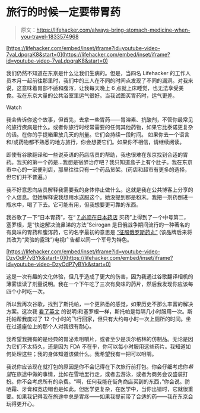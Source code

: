 # 旅行的时候一定要带胃药

> 原文：<https://lifehacker.com/always-bring-stomach-medicine-when-you-travel-1833574968>

 [https://lifehacker.com/embed/inset/iframe?id=youtube-video-7vaLdpqraK8&start=0](https://lifehacker.com/embed/inset/iframe?id=youtube-video-7vaLdpqraK8&start=0) 

我们仍然不知道在东京是什么让我们生病的。但是，当四名 Lifehacker 的工作人员本月一起前往那里时，我们中的三人在不同的时间点发现了不同的漏洞。对我来说，这意味着胃部不适和腹泻，让我每天晚上 6 点就上床睡觉，也无法享受美食。我在东京大量的公共浴室里运气很好。当我试图买胃药时，运气更差。

Watch

我会告诉你这个故事，但首先，去拿一些胃药——胃溶素、抗酸剂，不管你最常见的旅行疾病是什么。或者你旅行时经常需要的任何其他药物，如果它比泰诺更复杂的话。在你的手提箱里放几天的剂量。它们会持续一段时间。 如果你去一个语言和/或药物都不熟悉的地方旅行，你会想要它们。如果你不相信，请继续阅读。

即使有谷歌翻译和一些说英语的药店店员的帮助，我也很难在东京找到合适的胃药。我买的第一个药是...我想是宿醉治疗吧？我只知道盒子上有个肚子。我在东京市中心的一家便利店，那里往往只有一个药品货架。(药店和超市有更多的选择，但它们并不普遍。)

我不好意思向店员解释我需要我的身体停止做什么。这就是我在公共博客上分享的个人信息。但她解释说我想用水送服这个。她没提到那是粉末。我把一剂药倒进一瓶水中，喝了下去。它可能有用，但我想要更可靠的东西。

我谷歌了一下“日本胃药”，在“ [7 必须在日本药店](https://jw-webmagazine.com/7-essential-medicines-in-japan-which-will-save-your-life-54c7d8d7e675) 买药”上得到了一个中号第二，塞罗根，是“快速解决流鼻涕的方法”Seirogan 是日俄战争期间流行的一种著名的有臭味的胃药和腹泻药，它的名字最初的意思是 [“征服俄罗斯药丸”](https://www.ncbi.nlm.nih.gov/pmc/articles/PMC3867848/) (该品牌后来将其改为“灵验的露珠”)电视广告都以同一个军号为特色。

 [https://lifehacker.com/embed/inset/iframe?id=youtube-video-DzyOdP7yBYk&start=0](https://lifehacker.com/embed/inset/iframe?id=youtube-video-DzyOdP7yBYk&start=0) 

这是一次有趣的文化体验，但几乎造成了更大的伤害，因为我通过谷歌翻译相机的薄雾误读了剂量说明。我在一个下午吃了三次有臭味的药片，然后我发现你应该每四个小时吃一次。

所以我再次谷歌，找到了斯托帕，一个更熟悉的感觉，如果历史不那么丰富的解决方案。这次我 [看了英文](https://www.lion.co.jp/en/products/category/medical/26) 的说明:和塞罗根一样，斯托帕是每隔几小时服用一次。斯托帕帮我度过了 12 个小时的飞行回家，但只有大约每小时一次上厕所的时间。坐在过道座位上的那个人对我很有耐心。

我希望我拥有的是经典的胃泌素咀嚼片，或者至少是沃尔格林的仿制品。无论是因为它们不太持久，还是因为 FDA 不在乎，你可以每小时服用这些药片。我知道如何处理这些；我的身体知道该做什么。我希望我有一把可以咀嚼。

我说你应该现在就打包的原因是你不会记得在下次旅行前打包。你会仔细考虑你*希望*在旅途中做的事情，比如在雪地里行走，或者去游泳，或者为商务会议盛装打扮。你不会考虑所有的杂费。“啊，任何我能在街角商店买到的东西，”你会说。防晒霜、牙膏和宽边帽也是如此。但医学更复杂，在医学中，当你出错时，它就很重要。如果我记得我在旅途中总是胃疼——如果我提前带了合适的药——我在东京会玩得更开心。